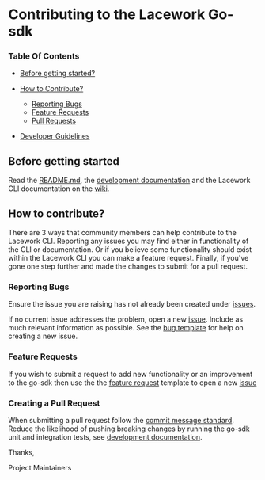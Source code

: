 # Contributing to the Lacework Go-sdk

### Table Of Contents

* [Before getting started?](#before-getting-started)

* [How to Contribute?](#how-can-i-contribute)
    * [Reporting Bugs](#reporting-bugs)
    * [Feature Requests](#feature-requests)
    * [Pull Requests](#creating-a-pull-request)

* [Developer Guidelines](/DEVELOPER_GUIDELINES.md)


## Before getting started

Read the [README.md](https://github.com/lacework/go-sdk/blob/main/README.md), the [development documentation](https://github.com/lacework/go-sdk/tree/main/cli#development) 
and the Lacework CLI documentation on the [wiki](https://github.com/lacework/go-sdk/wiki/CLI-Documentation).


## How to contribute?
There are 3 ways that community members can help contribute to the Lacework CLI.
Reporting any issues you may find either in functionality of the CLI or documentation. Or if you believe some functionality should exist
within the Lacework CLI you can make a feature request. Finally, if you've gone one step further and made the changes to submit for a pull request.

### Reporting Bugs

Ensure the issue you are raising has not already been created under [issues](https://github.com/lacework/go-sdk/issues).

If no current issue addresses the problem, open a new [issue](https://github.com/lacework/go-sdk/issues/new).
Include as much relevant information as possible. See the [bug template](https://github.com/lacework/go-sdk/blob/main/.github/ISSUE_TEMPLATE/bug_report.md) for help on creating a new issue.

### Feature Requests

If you wish to submit a request to add new functionality or an improvement to the go-sdk then use the the [feature request](https://github.com/lacework/go-sdk/blob/main/.github/ISSUE_TEMPLATE/feature_request.md) template to 
open a new [issue](https://github.com/lacework/go-sdk/issues/new)

### Creating a Pull Request

When submitting a pull request follow the [commit message standard](#commit-message-standard).
Reduce the likelihood of pushing breaking changes by running the go-sdk unit and integration tests, 
see [development documentation](https://github.com/lacework/go-sdk/tree/main/cli#development).

Thanks,

Project Maintainers

